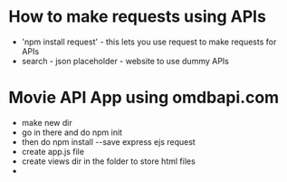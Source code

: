 # How to make requests using APIs
* 'npm install request' - this lets you use request to make requests for APIs
* search - json placeholder - website to use dummy APIs 


# Movie API App using omdbapi.com
* make new dir
* go in there and do npm init
* then do npm install --save express ejs request
* create app.js file
* create views dir in the folder to store html files
* 